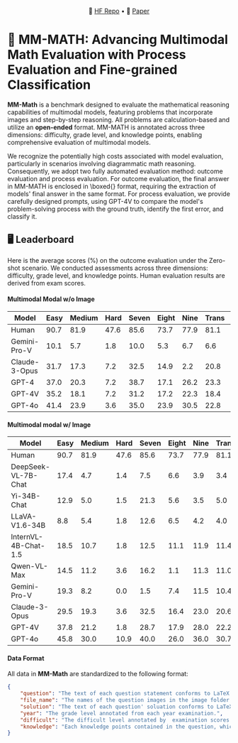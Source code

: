 
<p align="center">
    🤗 <a href="https://huggingface.co/datasets/THU-KEG/MM_Math" target="_blank">HF Repo</a> • 📃 <a href="https://arxiv.org/abs/2308.14508" target="_blank">Paper</a>
</p>





# 📖 MM-MATH: Advancing Multimodal Math Evaluation with Process Evaluation and Fine-grained Classification
**MM-Math** is a benchmark designed to evaluate the mathematical reasoning capabilities of multimodal models, featuring problems that incorporate images and step-by-step reasoning. All problems are calculation-based and utilize an **open-ended** format. MM-MATH is annotated across three dimensions: difficulty, grade level, and knowledge points, enabling comprehensive evaluation of multimodal models. 


We recognize the potentially high costs associated with model evaluation, particularly in scenarios involving diagrammatic math reasoning. Consequently, we adopt two fully automated evaluation method: outcome evaluation and process evaluation. For outcome evaluation, the final answer in MM-MATH is enclosed in \boxed{} format, requiring the extraction of models' final answer in the same format. For process evaluation, we provide carefully designed prompts, using GPT-4V to compare the model's problem-solving process with the ground truth, identify the first error, and classify it.



<!-- 
## 🔍 Table of Contents
- [🖥️ Leaderboard](#leaderboard)
- [⚙️ How to evaluate on LongBench](#how-to-evaluate-on-LongBench)
- [📊 Evaluation Result on Each Dataset](#evaluation-result-on-each-dataset)
- [📄 Acknowledgement](#acknowledgement)
- [📝 Citation](#citation) -->
  
<a name="leaderboard"></a>
## 🖥️ Leaderboard
 Here is the average scores (%) on the outcome evaluation under the Zero-shot scenario. We conducted assessments across three dimensions: difficulty, grade level, and knowledge points. Human evaluation results are derived from exam scores.

#### Multimodal Modal w/o Image
| Model                | Easy | Medium | Hard | Seven | Eight | Nine | Trans | Shape | Func | Average |
|-------------------------------|---------------|-----------------|---------------|----------------|----------------|---------------|----------------|----------------|---------------|------------------|
| Human                | 90.7          | 81.9            | 47.6          | 85.6           | 73.7           | 77.9          | 81.1           | 83.2           | 77.5          | 80.4             |
| Gemini-Pro-V         | 10.1          | 5.7             | 1.8           | 10.0           | 5.3            | 6.7           | 6.6            | 5.7            | 6.4           | 6.2              |
| Claude-3-Opus        | 31.7          | 17.3            | 7.2           | 32.5           | 14.9           | 2.2           | 20.8           | 18.5           | 12.9          | 19.2             |
| GPT-4                | 37.0          | 20.3            | 7.2           | 38.7           | 17.1           | 26.2          | 23.3           | 21.4           | 18.1          | 22.5             |
| GPT-4V               | 35.2          | 18.1            | 7.2           | 31.2           | 17.2           | 22.3          | 18.4           | 21.4           | 13.3          | 20.4             |
| GPT-4o               | 41.4          | 23.9            | 3.6           | 35.0           | 23.9           | 30.5          | 22.8           | 29.7           | 19.4          | 27.6             |
#### Multimodal modal w/ Image
| Model                | Easy | Medium | Hard | Seven | Eight | Nine | Trans | Shape | Func | Average |
|-------------------------------|---------------|-----------------|---------------|----------------|----------------|---------------|----------------|----------------|---------------|------------------|
| Human                | 90.7          | 81.9            | 47.6          | 85.6           | 73.7           | 77.9          | 81.1           | 83.2           | 77.5          | 80.4    
| DeepSeek-VL-7B-Chat  | 17.4          | 4.7             | 1.4           | 7.5            | 6.6            | 3.9           | 3.4            | 6.0            | 3.5           | 5.4              |
| Yi-34B-Chat          | 12.9          | 5.0             | 1.5           | 21.3           | 5.6            | 3.5           | 5.0            | 7.6            | 3.8           | 6.5              |
| LLaVA-V1.6-34B       | 8.8           | 5.4             | 1.8           | 12.6           | 6.5            | 4.2           | 4.0            | 6.5            | 3.8           | 5.8              |
| InternVL-4B-Chat-1.5 | 18.5          | 10.7            | 1.8           | 12.5           | 11.1           | 11.9          | 11.4           | 12.3           | 5.5           | 11.6             |
| Qwen-VL-Max          | 14.5          | 11.2            | 3.6           | 16.2           | 1.1            | 11.3          | 11.0           | 12.5           | 10.5          | 11.4             |
| Gemini-Pro-V         | 19.3          | 8.2             | 0.0           | 1.5            | 7.4            | 11.5          | 10.4           | 10.6           | 7.1           | 9.7              |
| Claude-3-Opus        | 29.5          | 19.3            | 3.6           | 32.5           | 16.4           | 23.0          | 20.6           | 21.7           | 16.9          | 20.3             |
| GPT-4V               | 37.8          | 21.2            | 1.8           | 28.7           | 17.9           | 28.0          | 22.2           | 24.7           | 19.5          | 23.1             |
| GPT-4o               | 45.8 | 30.0   | 10.9 | 40.0  | 26.0  | 36.0 | 30.7  | 33.7  | 26.2 | 31.8    |









<!-- <a name="how-to-evaluate-on-MM-MATH"></a>
## ⚙️ How to evaluate on MM-Math -->



#### Data Format

All data in **MM-Math**  are standardized to the following format:

```json
{
    "question": "The text of each question statement conforms to LaTeX code.",
    "file_name": "The names of the question images in the image folder.",
    "solution": "The text of each question' soluation conforms to LaTeX code.",
    "year": "The grade level annotated from each year examination.",
    "difficult": "The difficult level annotated by  examination scores.",
    "knowledge": "Each knowledge points contained in the question, which is annotated by middle school teacher."
}
```
